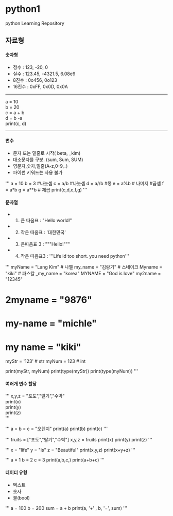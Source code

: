 # python1  
python Learning Repository  

## 자료형  
#### 숫자형   
* 정수 : 123, -20, 0    
* 실수 : 123.45, -4321.5, 6.08e9     
* 8진수 : 0o456, 0o123   
* 16진수 : 0xFF, 0x0D, 0x0A  

***
a = 10  
b = 20  
c = a + b  
d = b -a  
print(c, d)  
***  

#### 변수 
* 문자 또는 밑줄로 시작( beta, _kim)  
* 대소문자를 구분. (sum, Sum, SUM)  
* 영문자,숫자,밑줄(A-z,0-9,_)  
* 파이썬 키워드는 사용 불가

'''
a = 10
b = 3 
#나눗셈
c = a/b #나눗셈
d = a//b #몫
e = a%b # 나머지
#곱셈 
f = a*b 
g = a**b  # 제곱
print(c,d,e,f,g)
'''

#### 문자열
* 1. 큰 따옴표 : "Hello world!"  
* 2. 작은 따옴표 : '대한민국'  
* 3. 큰따옴표 3 : """Hello!"""  
* 4. 작은 따옴표3 : '''Life id too short. you need python'''  

'''
myName = "Lang Kim" # 나멜
my_name = "김랑기" # 스네이크
Myname = "kiki" # 파스칼
_my_name = "korea"
MYNAME = "God is love"
my2name = "12345"
# 2myname = "9876"
# my-name = "michle"
# my name = "kiki"
myStr = '123' # str
myNum = 123 # int


print(myStr, myNum)
print(type(myStr))
print(type(myNum))
'''

#### 여러개 변수 할당

'''
x,y,z = "포도","딸기","수박"  
print(x)  
print(y)  
print(z)  
'''

'''
a = b = c = "오렌지"
print(a)
print(b)
print(c)
'''

'''
fruits = ["포도","딸기","수박"]
x,y,z = fruits
print(x)
print(y)
print(z) 
'''

'''
x = "life"
y = "is"
z = "Beautiful"
print(x,y,z)
print(x+y+z)
'''

'''
a = 1
b = 2
c = 3
print(a,b,c,)
print(a+b+c)
'''

#### 데이터 유형
+ 텍스트  
+ 숫자  
+ 불(bool)  

'''
a = 100
b = 200
sum = a + b
print(a, '+' , b, '=', sum)
'''

